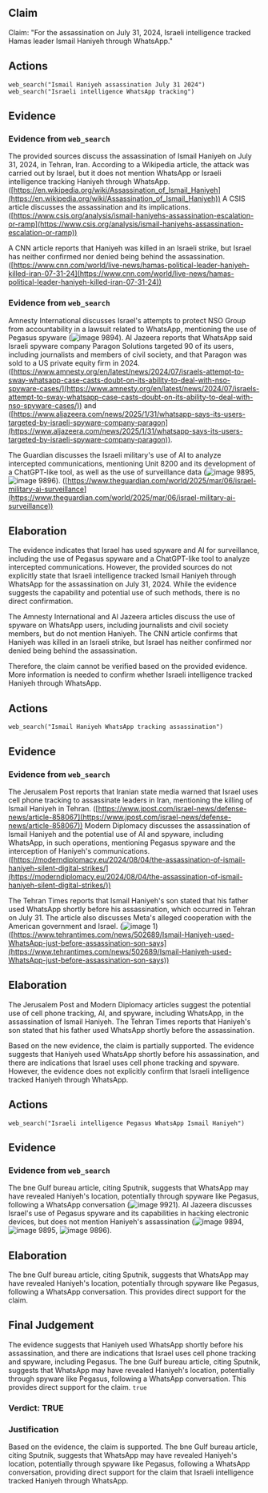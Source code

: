 ## Claim
Claim: "For the assassination on July 31, 2024, Israeli intelligence tracked Hamas leader Ismail Haniyeh through WhatsApp."

## Actions
```
web_search("Ismail Haniyeh assassination July 31 2024")
web_search("Israeli intelligence WhatsApp tracking")
```

## Evidence
### Evidence from `web_search`
The provided sources discuss the assassination of Ismail Haniyeh on July 31, 2024, in Tehran, Iran. According to a Wikipedia article, the attack was carried out by Israel, but it does not mention WhatsApp or Israeli intelligence tracking Haniyeh through WhatsApp. ([https://en.wikipedia.org/wiki/Assassination_of_Ismail_Haniyeh](https://en.wikipedia.org/wiki/Assassination_of_Ismail_Haniyeh)) A CSIS article discusses the assassination and its implications. ([https://www.csis.org/analysis/ismail-haniyehs-assassination-escalation-or-ramp](https://www.csis.org/analysis/ismail-haniyehs-assassination-escalation-or-ramp))

A CNN article reports that Haniyeh was killed in an Israeli strike, but Israel has neither confirmed nor denied being behind the assassination. ([https://www.cnn.com/world/live-news/hamas-political-leader-haniyeh-killed-iran-07-31-24](https://www.cnn.com/world/live-news/hamas-political-leader-haniyeh-killed-iran-07-31-24))


### Evidence from `web_search`
Amnesty International discusses Israel's attempts to protect NSO Group from accountability in a lawsuit related to WhatsApp, mentioning the use of Pegasus spyware (![image 9894](media/2025-08-30_01-16-1756516615-213091.jpg)). Al Jazeera reports that WhatsApp said Israeli spyware company Paragon Solutions targeted 90 of its users, including journalists and members of civil society, and that Paragon was sold to a US private equity firm in 2024. ([https://www.amnesty.org/en/latest/news/2024/07/israels-attempt-to-sway-whatsapp-case-casts-doubt-on-its-ability-to-deal-with-nso-spyware-cases/](https://www.amnesty.org/en/latest/news/2024/07/israels-attempt-to-sway-whatsapp-case-casts-doubt-on-its-ability-to-deal-with-nso-spyware-cases/)) and ([https://www.aljazeera.com/news/2025/1/31/whatsapp-says-its-users-targeted-by-israeli-spyware-company-paragon](https://www.aljazeera.com/news/2025/1/31/whatsapp-says-its-users-targeted-by-israeli-spyware-company-paragon)).

The Guardian discusses the Israeli military's use of AI to analyze intercepted communications, mentioning Unit 8200 and its development of a ChatGPT-like tool, as well as the use of surveillance data (![image 9895](media/2025-08-30_01-17-1756516620-663408.jpg), ![image 9896](media/2025-08-30_01-17-1756516621-202073.jpg)). ([https://www.theguardian.com/world/2025/mar/06/israel-military-ai-surveillance](https://www.theguardian.com/world/2025/mar/06/israel-military-ai-surveillance))


## Elaboration
The evidence indicates that Israel has used spyware and AI for surveillance, including the use of Pegasus spyware and a ChatGPT-like tool to analyze intercepted communications. However, the provided sources do not explicitly state that Israeli intelligence tracked Ismail Haniyeh through WhatsApp for the assassination on July 31, 2024. While the evidence suggests the capability and potential use of such methods, there is no direct confirmation.

The Amnesty International and Al Jazeera articles discuss the use of spyware on WhatsApp users, including journalists and civil society members, but do not mention Haniyeh. The CNN article confirms that Haniyeh was killed in an Israeli strike, but Israel has neither confirmed nor denied being behind the assassination.

Therefore, the claim cannot be verified based on the provided evidence. More information is needed to confirm whether Israeli intelligence tracked Haniyeh through WhatsApp.


## Actions
```
web_search("Ismail Haniyeh WhatsApp tracking assassination")
```

## Evidence
### Evidence from `web_search`
The Jerusalem Post reports that Iranian state media warned that Israel uses cell phone tracking to assassinate leaders in Iran, mentioning the killing of Ismail Haniyeh in Tehran. ([https://www.jpost.com/israel-news/defense-news/article-858067](https://www.jpost.com/israel-news/defense-news/article-858067)) Modern Diplomacy discusses the assassination of Ismail Haniyeh and the potential use of AI and spyware, including WhatsApp, in such operations, mentioning Pegasus spyware and the interception of Haniyeh's communications. ([https://moderndiplomacy.eu/2024/08/04/the-assassination-of-ismail-haniyeh-silent-digital-strikes/](https://moderndiplomacy.eu/2024/08/04/the-assassination-of-ismail-haniyeh-silent-digital-strikes/))

The Tehran Times reports that Ismail Haniyeh's son stated that his father used WhatsApp shortly before his assassination, which occurred in Tehran on July 31. The article also discusses Meta's alleged cooperation with the American government and Israel. (![image 1](media/0.jpg)) ([https://www.tehrantimes.com/news/502689/Ismail-Haniyeh-used-WhatsApp-just-before-assassination-son-says](https://www.tehrantimes.com/news/502689/Ismail-Haniyeh-used-WhatsApp-just-before-assassination-son-says))


## Elaboration
The Jerusalem Post and Modern Diplomacy articles suggest the potential use of cell phone tracking, AI, and spyware, including WhatsApp, in the assassination of Ismail Haniyeh. The Tehran Times reports that Haniyeh's son stated that his father used WhatsApp shortly before the assassination.

Based on the new evidence, the claim is partially supported. The evidence suggests that Haniyeh used WhatsApp shortly before his assassination, and there are indications that Israel uses cell phone tracking and spyware. However, the evidence does not explicitly confirm that Israeli intelligence tracked Haniyeh through WhatsApp.


## Actions
```
web_search("Israeli intelligence Pegasus WhatsApp Ismail Haniyeh")
```

## Evidence
### Evidence from `web_search`
The bne Gulf bureau article, citing Sputnik, suggests that WhatsApp may have revealed Haniyeh's location, potentially through spyware like Pegasus, following a WhatsApp conversation (![image 9921](media/2025-08-30_01-18-1756516711-748291.jpg)). Al Jazeera discusses Israel's use of Pegasus spyware and its capabilities in hacking electronic devices, but does not mention Haniyeh's assassination (![image 9894](media/2025-08-30_01-16-1756516615-213091.jpg), ![image 9895](media/2025-08-30_01-17-1756516620-663408.jpg), ![image 9896](media/2025-08-30_01-17-1756516621-202073.jpg)).


## Elaboration
The bne Gulf bureau article, citing Sputnik, suggests that WhatsApp may have revealed Haniyeh's location, potentially through spyware like Pegasus, following a WhatsApp conversation. This provides direct support for the claim.


## Final Judgement
The evidence suggests that Haniyeh used WhatsApp shortly before his assassination, and there are indications that Israel uses cell phone tracking and spyware, including Pegasus. The bne Gulf bureau article, citing Sputnik, suggests that WhatsApp may have revealed Haniyeh's location, potentially through spyware like Pegasus, following a WhatsApp conversation. This provides direct support for the claim. `true`

### Verdict: TRUE

### Justification
Based on the evidence, the claim is supported. The bne Gulf bureau article, citing Sputnik, suggests that WhatsApp may have revealed Haniyeh's location, potentially through spyware like Pegasus, following a WhatsApp conversation, providing direct support for the claim that Israeli intelligence tracked Haniyeh through WhatsApp.

